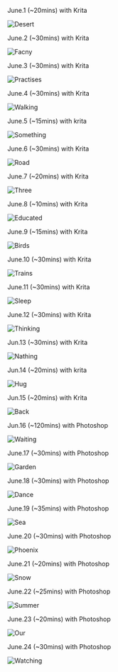 June.1 (~20mins) with Krita

![Desert](1.jpg)

June.2 (~30mins) with Krita

![Facny](2.jpg)

June.3 (~30mins) with Krita

![Practises](3.jpg)

June.4 (~30mins) with Krita

![Walking](4.jpg)

June.5 (~15mins) with krita

![Something](5.jpg)

June.6 (~30mins) with Krita

![Road](6.jpg)

June.7 (~20mins) with Krita

![Three](7.jpg)

June.8 (~10mins) with Krita

![Educated](8.jpg)

June.9 (~15mins) with Krita

![Birds](9.jpg)

June.10 (~30mins) with Krita

![Trains](10.jpg)

June.11 (~30mins) with Krita

![Sleep](11.jpg)

June.12 (~30mins) with Krita

![Thinking](12.jpg)

Jun.13 (~30mins) with Krita

![Nathing](13.jpg)

Jun.14 (~20mins) with krita

![Hug](14.jpg)

Jun.15 (~20mins) with Krita

![Back](15.jpg)

Jun.16 (~120mins) with Photoshop

![Waiting](16.jpg)

June.17 (~30mins) with Photoshop

![Garden](17.jpg)

June.18 (~30mins) with Photoshop

![Dance](18.jpg)

June.19 (~35mins) with Photoshop

![Sea](19.jpg)

June.20 (~30mins) with Photoshop

![Phoenix](20.jpg)

June.21 (~20mins) with Photoshop

![Snow](21.jpg)

June.22 (~25mins) with Photoshop

![Summer](22.jpg)

June.23 (~20mins) with Photoshop

![Our](23.jpg)

June.24 (~30mins) with Photoshop

![Watching](24.jpg)

